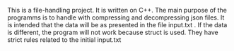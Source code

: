 This is a file-handling project. It is written on C++. The main purpose of the programms is to handle with compressing and decompressing json files. 
It is intended that the data will be as presented in the file input.txt . 
If the data is different, the program will not work because struct is used. They have strict rules related to the initial input.txt
